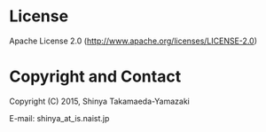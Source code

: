 License
==============================

Apache License 2.0
(http://www.apache.org/licenses/LICENSE-2.0)


Copyright and Contact
==============================

Copyright (C) 2015, Shinya Takamaeda-Yamazaki

E-mail: shinya\_at\_is.naist.jp
